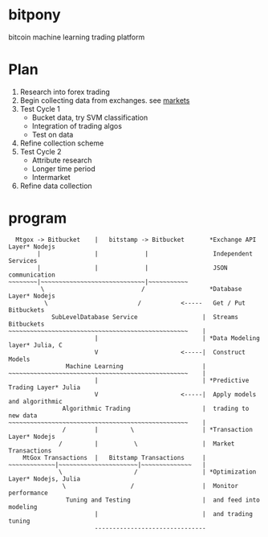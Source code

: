 bitpony
=======

bitcoin machine learning trading platform

Plan
====
1. Research into forex trading
2. Begin collecting data from exchanges. see [markets](http://bitcoincharts.com/markets/currency/USD.html)
3. Test Cycle 1
   - Bucket data, try SVM classification
   - Integration of trading algos
   - Test on data
4. Refine collection scheme
5. Test Cycle 2
   - Attribute research
   - Longer time period
   - Intermarket
6. Refine data collection

program
=======

```
  Mtgox -> Bitbucket    |   bitstamp -> Bitbucket       *Exchange API Layer* Nodejs
        |               |             |                  Independent Services
        |               |             |                  JSON communication
~~~~~~~~|~~~~~~~~~~~~~~~~~~~~~~~~~~~~~|~~~~~~~~~~~
         \                           /                  *Database Layer* Nodejs
          \                         /           <-----   Get / Put Bitbuckets
            SubLevelDatabase Service                  |  Streams Bitbuckets
~~~~~~~~~~~~~~~~~~~~~~~~~~~~~~~~~~~~~~~~~~~~~~~~~~    |
                        |                             | *Data Modeling layer* Julia, C
                        V                       <-----|  Construct Models
                Machine Learning                      |
~~~~~~~~~~~~~~~~~~~~~~~~~~~~~~~~~~~~~~~~~~~~~~~~~~    |
                        |                             | *Predictive Trading Layer* Julia
                        V                       <-----|  Apply models and algorithmic
               Algorithmic Trading                    |  trading to new data
~~~~~~~~~~~~~~~~~~~~~~~~~~~~~~~~~~~~~~~~~~~~~~~~~~    |
               /        |         \                   | *Transaction Layer* Nodejs
              /         |          \                  |  Market Transactions
    MtGox Transactions  |   Bitstamp Transactions     |
~~~~~~~~~~~~~|~~~~~~~~~~~~~~~~~~~~~~|~~~~~~~~~~~~~~   |
              \                    /                  | *Optimization Layer* Nodejs, Julia
               \                  /                   |  Monitor performance
                Tuning and Testing                    |  and feed into modeling
                        |                             |  and trading tuning
                        -------------------------------
```
